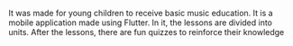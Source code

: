 It was made for young children to receive basic music education. 
It is a mobile application made using Flutter. 
In it, the lessons are divided into units. 
After the lessons, there are fun quizzes to reinforce their knowledge
